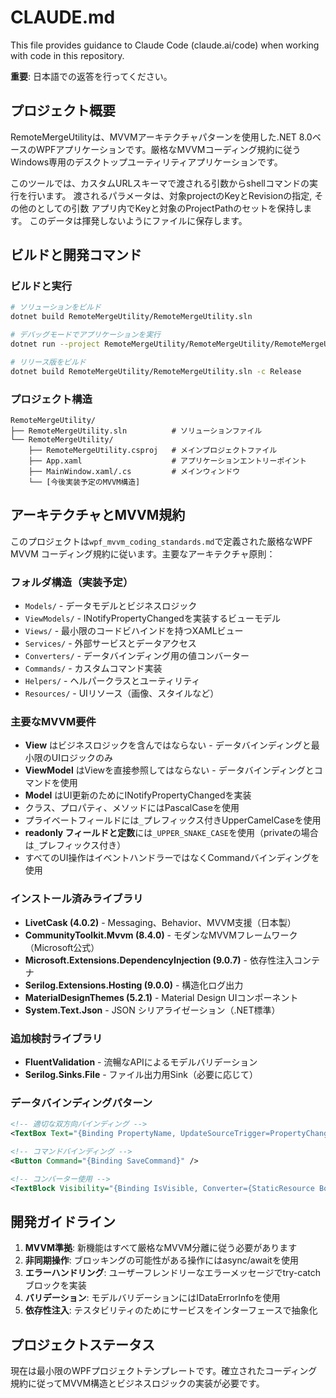 # CLAUDE.md

This file provides guidance to Claude Code (claude.ai/code) when working with code in this repository.

**重要**: 日本語での返答を行ってください。

## プロジェクト概要

RemoteMergeUtilityは、MVVMアーキテクチャパターンを使用した.NET 8.0ベースのWPFアプリケーションです。厳格なMVVMコーディング規約に従うWindows専用のデスクトップユーティリティアプリケーションです。

このツールでは、カスタムURLスキーマで渡される引数からshellコマンドの実行を行います。
渡されるパラメータは、対象projectのKeyとRevisionの指定, その他のとしての引数
アプリ内でKeyと対象のProjectPathのセットを保持します。
このデータは揮発しないようにファイルに保存します。

## ビルドと開発コマンド

### ビルドと実行
```bash
# ソリューションをビルド
dotnet build RemoteMergeUtility/RemoteMergeUtility.sln

# デバッグモードでアプリケーションを実行
dotnet run --project RemoteMergeUtility/RemoteMergeUtility/RemoteMergeUtility.csproj

# リリース版をビルド
dotnet build RemoteMergeUtility/RemoteMergeUtility.sln -c Release
```

### プロジェクト構造
```
RemoteMergeUtility/
├── RemoteMergeUtility.sln          # ソリューションファイル
└── RemoteMergeUtility/
    ├── RemoteMergeUtility.csproj   # メインプロジェクトファイル
    ├── App.xaml                    # アプリケーションエントリーポイント
    ├── MainWindow.xaml/.cs         # メインウィンドウ
    └── [今後実装予定のMVVM構造]
```

## アーキテクチャとMVVM規約

このプロジェクトは`wpf_mvvm_coding_standards.md`で定義された厳格なWPF MVVM コーディング規約に従います。主要なアーキテクチャ原則：

### フォルダ構造（実装予定）
- `Models/` - データモデルとビジネスロジック
- `ViewModels/` - INotifyPropertyChangedを実装するビューモデル
- `Views/` - 最小限のコードビハインドを持つXAMLビュー
- `Services/` - 外部サービスとデータアクセス
- `Converters/` - データバインディング用の値コンバーター
- `Commands/` - カスタムコマンド実装
- `Helpers/` - ヘルパークラスとユーティリティ
- `Resources/` - UIリソース（画像、スタイルなど）

### 主要なMVVM要件
- **View** はビジネスロジックを含んではならない - データバインディングと最小限のUIロジックのみ
- **ViewModel** はViewを直接参照してはならない - データバインディングとコマンドを使用
- **Model** はUI更新のためにINotifyPropertyChangedを実装
- クラス、プロパティ、メソッドにはPascalCaseを使用
- プライベートフィールドには`_`プレフィックス付きUpperCamelCaseを使用
- **readonly フィールドと定数**には`_UPPER_SNAKE_CASE`を使用（privateの場合は`_`プレフィックス付き）
- すべてのUI操作はイベントハンドラーではなくCommandバインディングを使用

### インストール済みライブラリ
- **LivetCask (4.0.2)** - Messaging、Behavior、MVVM支援（日本製）
- **CommunityToolkit.Mvvm (8.4.0)** - モダンなMVVMフレームワーク（Microsoft公式）
- **Microsoft.Extensions.DependencyInjection (9.0.7)** - 依存性注入コンテナ
- **Serilog.Extensions.Hosting (9.0.0)** - 構造化ログ出力
- **MaterialDesignThemes (5.2.1)** - Material Design UIコンポーネント
- **System.Text.Json** - JSON シリアライゼーション（.NET標準）

### 追加検討ライブラリ
- **FluentValidation** - 流暢なAPIによるモデルバリデーション
- **Serilog.Sinks.File** - ファイル出力用Sink（必要に応じて）

### データバインディングパターン
```xml
<!-- 適切な双方向バインディング -->
<TextBox Text="{Binding PropertyName, UpdateSourceTrigger=PropertyChanged}" />

<!-- コマンドバインディング -->
<Button Command="{Binding SaveCommand}" />

<!-- コンバーター使用 -->
<TextBlock Visibility="{Binding IsVisible, Converter={StaticResource BoolToVisibilityConverter}}" />
```

## 開発ガイドライン

1. **MVVM準拠**: 新機能はすべて厳格なMVVM分離に従う必要があります
2. **非同期操作**: ブロッキングの可能性がある操作にはasync/awaitを使用
3. **エラーハンドリング**: ユーザーフレンドリーなエラーメッセージでtry-catchブロックを実装
4. **バリデーション**: モデルバリデーションにはIDataErrorInfoを使用
5. **依存性注入**: テスタビリティのためにサービスをインターフェースで抽象化

## プロジェクトステータス

現在は最小限のWPFプロジェクトテンプレートです。確立されたコーディング規約に従ってMVVM構造とビジネスロジックの実装が必要です。